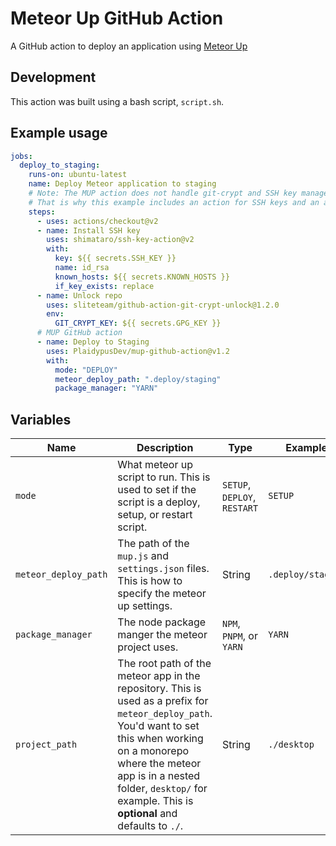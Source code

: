 # Meteor Up GitHub Action

A GitHub action to deploy an application using [Meteor Up](http://meteor-up.com/)

## Development

This action was built using a bash script, `script.sh`.

## Example usage

```yaml
jobs:
  deploy_to_staging:
    runs-on: ubuntu-latest
    name: Deploy Meteor application to staging
    # Note: The MUP action does not handle git-crypt and SSH key management.
    # That is why this example includes an action for SSH keys and an action for git-crypt.
    steps:
      - uses: actions/checkout@v2
      - name: Install SSH key
        uses: shimataro/ssh-key-action@v2
        with:
          key: ${{ secrets.SSH_KEY }}
          name: id_rsa
          known_hosts: ${{ secrets.KNOWN_HOSTS }}
          if_key_exists: replace
      - name: Unlock repo
        uses: sliteteam/github-action-git-crypt-unlock@1.2.0
        env:
          GIT_CRYPT_KEY: ${{ secrets.GPG_KEY }}
      # MUP GitHub action
      - name: Deploy to Staging
        uses: PlaidypusDev/mup-github-action@v1.2
        with:
          mode: "DEPLOY"
          meteor_deploy_path: ".deploy/staging"
          package_manager: "YARN"
```

## Variables

| Name                 | Description                                                                                                                                                                                                                                                            | Type                         | Example           |
| -------------------- | ---------------------------------------------------------------------------------------------------------------------------------------------------------------------------------------------------------------------------------------------------------------------- | ---------------------------- | ----------------- |
| `mode`               | What meteor up script to run. This is used to set if the script is a deploy, setup, or restart script.                                                                                                                                                                 | `SETUP`, `DEPLOY`, `RESTART` | `SETUP`           |
| `meteor_deploy_path` | The path of the `mup.js` and `settings.json` files. This is how to specify the meteor up settings.                                                                                                                                                                     | String                       | `.deploy/staging` |
| `package_manager`    | The node package manger the meteor project uses.                                                                                                                                                                                                                       | `NPM`, `PNPM`, or `YARN`     | `YARN`            |
| `project_path`       | The root path of the meteor app in the repository. This is used as a prefix for `meteor_deploy_path`. You'd want to set this when working on a monorepo where the meteor app is in a nested folder, `desktop/` for example. This is **optional** and defaults to `./`. | String                       | `./desktop`       |
